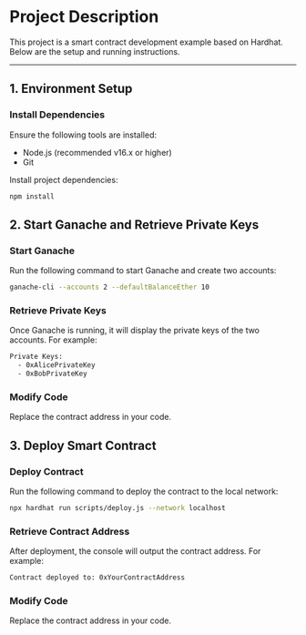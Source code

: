 # Project Description

This project is a smart contract development example based on Hardhat. Below are the setup and running instructions.

---

## 1. Environment Setup

### Install Dependencies
Ensure the following tools are installed:
- Node.js (recommended v16.x or higher)
- Git

Install project dependencies:
```bash
npm install
```

## 2. Start Ganache and Retrieve Private Keys

### Start Ganache
Run the following command to start Ganache and create two accounts:
```bash
ganache-cli --accounts 2 --defaultBalanceEther 10
```

### Retrieve Private Keys
Once Ganache is running, it will display the private keys of the two accounts. For example:
```bash
Private Keys:
  - 0xAlicePrivateKey
  - 0xBobPrivateKey
```

### Modify Code
Replace the contract address in your code.

## 3. Deploy Smart Contract
### Deploy Contract
Run the following command to deploy the contract to the local network:
```bash
npx hardhat run scripts/deploy.js --network localhost
```

### Retrieve Contract Address
After deployment, the console will output the contract address. For example:
```bash
Contract deployed to: 0xYourContractAddress
```
### Modify Code
Replace the contract address in your code.
